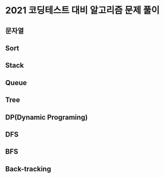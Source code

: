 # 2021 코딩테스트 대비 알고리즘 문제 풀이

## 문자열

## Sort

## Stack

## Queue

## Tree

## DP(Dynamic Programing)

## DFS

## BFS

## Back-tracking
